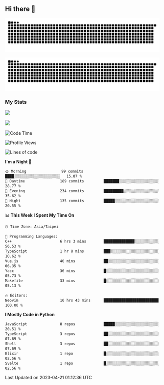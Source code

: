 ## Hi there 👋

<div align="center">

![GitHub Snake Light](https://raw.githubusercontent.com/CSY54/CSY54/snake/github-snake.svg#gh-light-mode-only)

![GitHub Snake dark](https://raw.githubusercontent.com/CSY54/CSY54/snake/github-snake-dark.svg#gh-dark-mode-only)

</div>

### My Stats

![](https://github-readme-stats.vercel.app/api?username=CSY54&theme=nord&show_icons=true)

![](https://github-readme-stats.vercel.app/api/top-langs/?username=CSY54&theme=nord&layout=compact&card_width=445)

<!--START_SECTION:waka-->
![Code Time](http://img.shields.io/badge/Code%20Time-1%2C616%20hrs%2054%20mins-blue)

![Profile Views](http://img.shields.io/badge/Profile%20Views-14-blue)

![Lines of code](https://img.shields.io/badge/From%20Hello%20World%20I%27ve%20Written-451.5%20thousand%20lines%20of%20code-blue)

**I'm a Night 🦉** 

```text
🌞 Morning                99 commits          ████░░░░░░░░░░░░░░░░░░░░░   15.07 % 
🌆 Daytime                189 commits         ███████░░░░░░░░░░░░░░░░░░   28.77 % 
🌃 Evening                234 commits         █████████░░░░░░░░░░░░░░░░   35.62 % 
🌙 Night                  135 commits         █████░░░░░░░░░░░░░░░░░░░░   20.55 % 
```


📊 **This Week I Spent My Time On** 

```text
🕑︎ Time Zone: Asia/Taipei

💬 Programming Languages: 
C++                      6 hrs 3 mins        ██████████████░░░░░░░░░░░   56.53 % 
TypeScript               1 hr 8 mins         ███░░░░░░░░░░░░░░░░░░░░░░   10.62 % 
Vue.js                   40 mins             ██░░░░░░░░░░░░░░░░░░░░░░░   06.35 % 
Yacc                     36 mins             █░░░░░░░░░░░░░░░░░░░░░░░░   05.73 % 
Makefile                 33 mins             █░░░░░░░░░░░░░░░░░░░░░░░░   05.13 % 

🔥 Editors: 
Neovim                   10 hrs 43 mins      █████████████████████████   100.00 % 
```

**I Mostly Code in Python** 

```text
JavaScript               8 repos             █████░░░░░░░░░░░░░░░░░░░░   20.51 % 
TypeScript               3 repos             ██░░░░░░░░░░░░░░░░░░░░░░░   07.69 % 
Shell                    3 repos             ██░░░░░░░░░░░░░░░░░░░░░░░   07.69 % 
Elixir                   1 repo              █░░░░░░░░░░░░░░░░░░░░░░░░   02.56 % 
Svelte                   1 repo              █░░░░░░░░░░░░░░░░░░░░░░░░   02.56 % 
```




 Last Updated on 2023-04-21 01:12:36 UTC
<!--END_SECTION:waka-->

<!--
**CSY54/CSY54** is a ✨ _special_ ✨ repository because its `README.md` (this file) appears on your GitHub profile.

Here are some ideas to get you started:

- 🔭 I’m currently working on ...
- 🌱 I’m currently learning ...
- 👯 I’m looking to collaborate on ...
- 🤔 I’m looking for help with ...
- 💬 Ask me about ...
- 📫 How to reach me: ...
- 😄 Pronouns: ...
- ⚡ Fun fact: ...
-->
